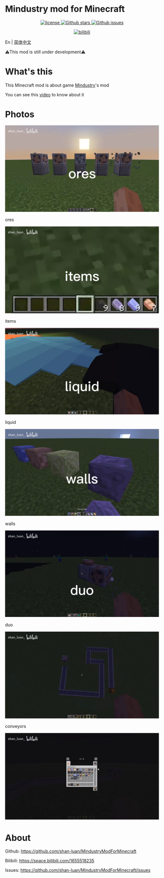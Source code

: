 # Mindustry mod for Minecraft

<p align="center">
    <a href="https://opensource.org/license/mit/">
        <img alt="license" src="https://img.shields.io/badge/license-MIT-blue">
    </a>
    <a href="https://github.com/shan-luan/MindustryModForMinecraft">
        <img alt="Github stars" src="https://img.shields.io/github/stars/shan-luan/MindustryModForMinecraft?color=blue">
    </a>
    <a href="https://github.com/shan-luan/MindustryModForMinecraft">
        <img alt="Github issues" src="https://img.shields.io/github/issues/shan-luan/MindustryModForMinecraft?color=blue">
    </a>

</p>

<p align="center">
    <a href="https://space.bilibili.com/1655518235">
        <img alt="bilibili" src="https://img.shields.io/badge/bilibili-shan__luan-pink">
    </a>
</p>

En | [简体中文](README-zh_cn.MD)

⚠️This mod is still under development⚠️
# What's this
This Minecraft mod is about game [Mindustry](https://github.com/Anuken/Mindustry)'s mod

You can see this [video](https://b23.tv/rnAnPnZ) to know about it

# Photos
![ores](README_photos/ores.png)


ores


![items](README_photos/items.png)

items


![liquid](README_photos/liquid.png)

liquid


![walls](README_photos/walls.png)

walls


![duo](README_photos/duo.png)

duo


![conveyors](README_photos/conveyors.png)

conveyors

![all_items](README_photos/all_items.png)

# About

Github: https://github.com/shan-luan/MindustryModForMinecraft

Bilibili: https://space.bilibili.com/1655518235

Issues: https://github.com/shan-luan/MindustryModForMinecraft/issues